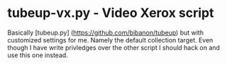 tubeup-vx.py - Video Xerox script
==========================================

Basically [tubeup.py] (https://github.com/bibanon/tubeup) but with customized settings for me. Namely the default collection target. Even though I have write privledges over the other script I should hack on and use this one instead.
